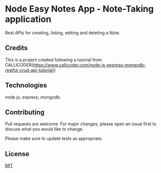 # Node Easy Notes App -  Note-Taking application

Rest APIs for creating, listing, editing and deleting a Note.

## Credits
This is a project created following a tutorial from CALLICODER(https://www.callicoder.com/node-js-express-mongodb-restful-crud-api-tutorial/)

## Technologies

node js; express; mongodb;

## Contributing
Pull requests are welcome. For major changes, please open an issue first to discuss what you would like to change.

Please make sure to update tests as appropriate.

## License
[MIT](https://choosealicense.com/licenses/mit/)